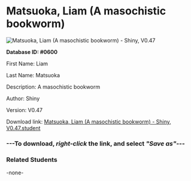 # Matsuoka, Liam (A masochistic bookworm)

<img src="Files/Matsuoka, Liam (A masochistic bookworm).png" title="Matsuoka, Liam (A masochistic bookworm) - Shiny, V0.47">

**Database ID: #0600**

First Name: Liam

Last Name: Matsuoka

Description: A masochistic bookworm

Author: Shiny

Version: V0.47

Download link: <a href="https://raw.githubusercontent.com/Arbiter1223/Daigaku-Gurashi-Custom-Students/master/Files/Student Files/Matsuoka%2C%20Liam%20(A%20masochistic%20bookworm)%20-%20Shiny%2C%20V0.47.student">Matsuoka, Liam (A masochistic bookworm) - Shiny, V0.47.student</a>

### ---**To download, _right-click_ the link, and select _"Save as"_**---

### Related Students

-none-
